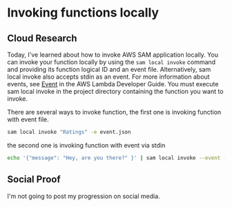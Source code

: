 # Invoking functions locally

## Cloud Research
Today, I've learned about how to invoke AWS SAM application locally. You can invoke your function locally by using the `sam local invoke` command and providing its function logical ID and an event file. Alternatively, sam local invoke also accepts stdin as an event. For more information about events, see [Event](https://docs.aws.amazon.com/lambda/latest/dg/gettingstarted-concepts.html#gettingstarted-concepts-event) in the AWS Lambda Developer Guide. You must execute sam local invoke in the project directory containing the function you want to invoke.

There are several ways to invoke function, the first one is invoking function with event file.
```sh
sam local invoke "Ratings" -e event.json
```

the second one is invoking function with event via stdin
```sh
echo '{"message": "Hey, are you there?" }' | sam local invoke --event - "Ratings"
```

## Social Proof
I'm not going to post my progression on social media.